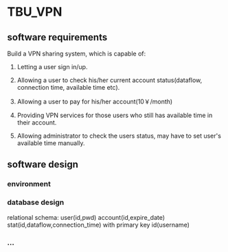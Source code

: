 # TBU_VPN

## software requirements

Build a VPN sharing system, which is capable of:

1. Letting a user sign in/up.

2. Allowing a user to check his/her current account status(dataflow, connection time, available time etc). 

3. Allowing a user to pay for his/her account(10￥/month)

4. Providing VPN services for those users who still has available time in their account.

5. Allowing administrator to check the users status, may have to set user's available time manually.

## software design

### environment

### database design
relational schema:
user(id,pwd)
account(id,expire_date)
stat(id,dataflow,connection_time)
with primary key id(username)

### ...
